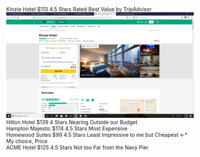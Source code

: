 
Kinzie Hotel          $113     4.5 Stars    Rated Best Value by TripAdvisor <br />
![Kinzie Hotel](https://github.com/ews624/4320ToChicago/blob/master/Hotels/Screenshot%20(3).png)
Hilton Hotel          $139     4 Stars      Nearing Outside our Budget <br />
Hampton Majestic      $174     4.5 Stars    Most Expensive <br />
Homewood Suites        $99     4.5 Stars    Least Impressive to me but Cheapest <-* My choice, Price <br />
ACME Hotel            $125     4.5 Stars    Not too Far from the Navy Pier <br />

